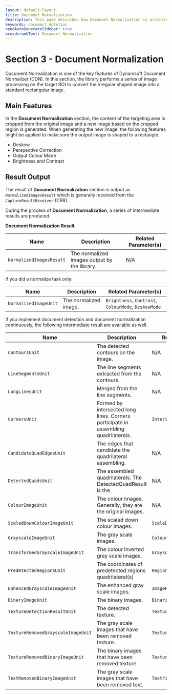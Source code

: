 ```yaml
---
layout: default-layout
title: Document Normalization
description: This page describes how Document Normalization is architected in Dynamsoft Capture Vision.
keywords: document detetion
needAutoGenerateSidebar: true
breadcrumbText: Document Normalization
---
```


# Section 3 - Document Normalization

Document Normalization is one of the key features of Dynamsoft Document Normalizer (DDN). In this section, the library performs a series of image processing on the target ROI to convert the irregular shaped image into a standard rectangular image.

## Main Features

In the **Document Normalization** section, the content of the targeting area is cropped from the original image and a new image based on the cropped region is generated. When generating the new image, the following features might be applied to make sure the output image is shaped to a rectangle.

* Deskew
* Perspective Correction
* Output Colour Mode
* Brightness and Contrast

## Result Output

The result of **Document Normalization** section is output as `NormalizedImagesResult` which is generally received from the `CaptureResultReceiver` (CRR).

During the process of **Document Normalization**, a series of intermediate results are produced.

**Document Normalization Result**

| Name | Description | Related Parameter(s) |
| ---- | ----------- | -------------------- |
| `NormalizedImagesResult` | The normalized images output by the library. | N/A |

If you did a normalize task only:

| Name | Description | Related Parameter(s) |
| ---- | ----------- | -------------------- |
| `NormalizedImageUnit` | The normalized image. | `Brightness`, `Contrast`, `ColourMode`, `DeskewMode` |

If you implement document detection and document normalization continuously, the following intermediate result are available as well.

| Name | Description | Related Parameter(s) |
| ---- | ----------- | -------------------- |
| `ContoursUnit` | The detected contours on the image. | N/A |
| `LineSegmentsUnit` | The line segments extracted from the contours. | N/A |
| `LongLinesUnit` | Merged from the line segments. | N/A |
| `CornersUnit` | Formed by intersected long lines. Corners participate in assembling quadrilaterals. | `InteriorAngleRangeArray` |
| `CandidateQuadEdgesUnit` | The edges that candidate the quadrilateral assembling. | N/A |
| `DetectedQuadsUnit` | The assembled quadrilaterals. The DetectedQuadResult is the  | N/A |
| `ColourImageUnit` | The colour images. Generally, they are the original images. | N/A |
| `ScaledDownColourImageUnit` | The scaled down colour images. | `ScaleDownThreshold` |
| `GrayscaleImageUnit` | The gray scale images. | `ColourConversionModes` |
| `TransformedGrayscaleImageUnit` | The colour inverted gray scale images. | `GrayscaleTransformationModes` |
| `PredetectedRegionsUnit` | The coordinates of predetected regions quadrilateral(s) | `RegionPredetectionModes` |
| `EnhancedGrayscaleImageUnit` | The enhanced gray scale images. | `ImagePreprocessingModes` |
| `BinaryImageUnit` | The binary images. | `BinarizationModes` |
| `TextureDetectionResultUnit` | The detected texture. | `TextureDetectionModes` |
| `TextureRemovedGrayscaleImageUnit` | The gray scale images that have been removed texture. | `TextureDetectionModes` |
| `TextureRemovedBinaryImageUnit` | The binary images that have been removed texture. | `TextureDetectionModes` |
| `TextRemovedBinaryImageUnit` | The gray scale images that have been removed text. | `TextFilterModes` |

